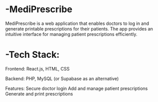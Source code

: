 # -MediPrescribe
MediPrescribe is a web application that enables doctors to log in and generate printable prescriptions for their patients. The app provides an intuitive interface for managing patient prescriptions efficiently.

# -Tech Stack:
Frontend: React.js, HTML, CSS

Backend: PHP, MySQL (or Supabase as an alternative)

Features:
  Secure doctor login
  Add and manage patient prescriptions
  Generate and print prescriptions
